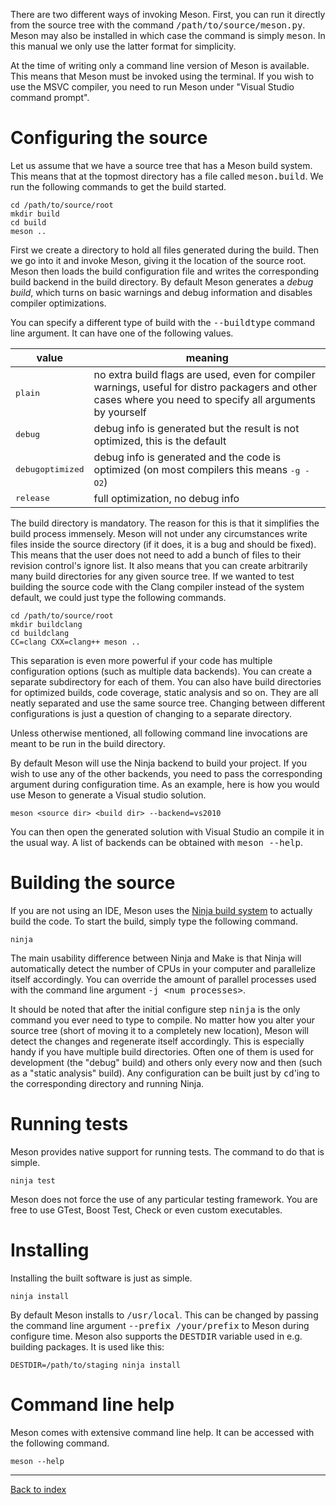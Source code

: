 There are two different ways of invoking Meson. First, you can run it directly from the source tree with the command <tt>/path/to/source/meson.py</tt>. Meson may also be installed in which case the command is simply <tt>meson</tt>. In this manual we only use the latter format for simplicity.

At the time of writing only a command line version of Meson is available. This means that Meson must be invoked using the terminal. If you wish to use the MSVC compiler, you need to run Meson under "Visual Studio command prompt".

Configuring the source
==

Let us assume that we have a source tree that has a Meson build system. This means that at the topmost directory has a file called <tt>meson.build</tt>. We run the following commands to get the build started.

    cd /path/to/source/root
    mkdir build
    cd build
    meson ..

First we create a directory to hold all files generated during the build. Then we go into it and invoke Meson, giving it the location of the source root. Meson then loads the build configuration file and writes the corresponding build backend in the build directory. By default Meson generates a *debug build*, which turns on basic warnings and debug information and disables compiler optimizations. 

You can specify a different type of build with the <tt>--buildtype</tt> command line argument. It can have one of the following values.

value | meaning
------|--------
<tt>plain</tt> | no extra build flags are used, even for compiler warnings, useful for distro packagers and other cases where you need to specify all arguments by yourself
<tt>debug</tt> | debug info is generated but the result is not optimized, this is the default
<tt>debugoptimized</tt> | debug info is generated and the code is optimized (on most compilers this means <tt>-g -O2</tt>)
<tt>release</tt> | full optimization, no debug info

The build directory is mandatory. The reason for this is that it simplifies the build process immensely. Meson will not under any circumstances write files inside the source directory (if it does, it is a bug and should be fixed). This means that the user does not need to add a bunch of files to their revision control's ignore list. It also means that you can create arbitrarily many build directories for any given source tree. If we wanted to test building the source code with the Clang compiler instead of the system default, we could just type the following commands.

    cd /path/to/source/root
    mkdir buildclang
    cd buildclang
    CC=clang CXX=clang++ meson ..

This separation is even more powerful if your code has multiple configuration options (such as multiple data backends). You can create a separate subdirectory for each of them. You can also have build directories for optimized builds, code coverage, static analysis and so on. They are all neatly separated and use the same source tree. Changing between different configurations is just a question of changing to a separate directory.

Unless otherwise mentioned, all following command line invocations are meant to be run in the build directory.

By default Meson will use the Ninja backend to build your project. If you wish to use any of the other backends, you need to pass the corresponding argument during configuration time. As an example, here is how you would use Meson to generate a Visual studio solution.

    meson <source dir> <build dir> --backend=vs2010

You can then open the generated solution with Visual Studio an compile it in the usual way. A list of backends can be obtained with <tt>meson --help</tt>.

Building the source
==

If you are not using an IDE, Meson uses the [Ninja build system](http://martine.github.com/ninja/) to actually build the code. To start the build, simply type the following command.

    ninja

The main usability difference between Ninja and Make is that Ninja will automatically detect the number of CPUs in your computer and parallelize itself accordingly. You can override the amount of parallel processes used with the command line argument <tt>-j &lt;num processes&gt;</tt>.

It should be noted that after the initial configure step <tt>ninja</tt> is the only command you ever need to type to compile. No matter how you alter your source tree (short of moving it to a completely new location), Meson will detect the changes and regenerate itself accordingly. This is especially handy if you have multiple build directories. Often one of them is used for development (the "debug" build) and others only every now and then (such as a "static analysis" build). Any configuration can be built just by <tt>cd</tt>'ing to the corresponding directory and running Ninja.

Running tests
==

Meson provides native support for running tests. The command to do that is simple.

    ninja test

Meson does not force the use of any particular testing framework. You are free to use GTest, Boost Test, Check or even custom executables.

Installing
==

Installing the built software is just as simple.

    ninja install

By default Meson installs to <tt>/usr/local</tt>. This can be changed by passing the command line argument <tt>--prefix /your/prefix</tt> to Meson during configure time. Meson also supports the <tt>DESTDIR</tt> variable used in e.g. building packages. It is used like this:

    DESTDIR=/path/to/staging ninja install

Command line help
==

Meson comes with extensive command line help. It can be accessed with the following command.

    meson --help

---

[Back to index](Manual)